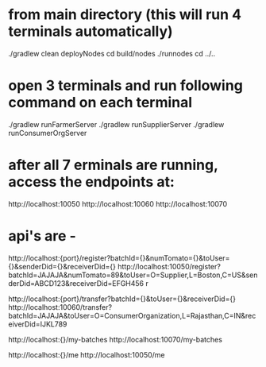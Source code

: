 <!-- Steps to run project -->

# from main directory (this will run 4 terminals automatically)
./gradlew clean deployNodes
cd build/nodes
./runnodes
cd ../..

# open 3 terminals and run following command on each terminal
./gradlew runFarmerServer
./gradlew runSupplierServer
./gradlew runConsumerOrgServer

# after all 7 erminals are running, access the endpoints at:
http://localhost:10050      <!-- Farmer client -->
http://localhost:10060      <!-- Supplier client -->
http://localhost:10070      <!-- ConsumerOrganization client -->

# api's are - 
http://localhost:{port}/register?batchId={}&numTomato={}&toUser={}&senderDid={}&receiverDid={}
<sample>
http://localhost:10050/register?batchId=JAJAJA&numTomato=89&toUser=O=Supplier,L=Boston,C=US&senderDid=ABCD123&receiverDid=EFGH456
r

http://localhost:{port}/transfer?batchId={}&toUser={}&receiverDid={}
<sample>
http://localhost:10060/transfer?batchId=JAJAJA&toUser=O=ConsumerOrganization,L=Rajasthan,C=IN&receiverDid=IJKL789


http://localhost:{}/my-batches
<sample>
http://localhost:10070/my-batches


http://localhost:{}/me
<sample>
http://localhost:10050/me



